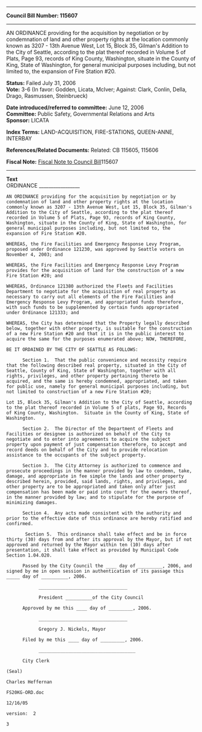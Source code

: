 * * * * *  
  
**Council Bill Number: [](#h0)[](#h2)115607**  
  
* * * * *  
  
AN ORDINANCE providing for the acquisition by negotiation or by condemnation of land and other property rights at the location commonly known as 3207 - 13th Avenue West, Lot 15, Block 35, Gilman's Addition to the City of Seattle, according to the plat thereof recorded in Volume 5 of Plats, Page 93, records of King County, Washington, situate in the County of King, State of Washington, for general municipal purposes including, but not limited to, the expansion of Fire Station \#20.  
  
**Status:** Failed July 31, 2006   
**Vote:** 3-6 (In favor: Godden, Licata, McIver; Against: Clark, Conlin, Della, Drago, Rasmussen, Steinbrueck)   
  
**Date introduced/referred to committee:** June 12, 2006   
**Committee:** Public Safety, Governmental Relations and Arts   
**Sponsor:** LICATA   
  
**Index Terms:** LAND-ACQUISITION, FIRE-STATIONS, QUEEN-ANNE, INTERBAY  
  
**References/Related Documents:** Related: CB 115605, 115606  
  
**Fiscal Note:** [Fiscal Note to Council Bill](http://clerk.seattle.gov/~public/fnote/115607.htm)[](#h1)[](#h3)115607  
  
* * * * *  
  
**Text**  
    ORDINANCE _________________  
  
    AN ORDINANCE providing for the acquisition by negotiation or by  
    condemnation of land and other property rights at the location  
    commonly known as 3207 - 13th Avenue West, Lot 15, Block 35, Gilman's  
    Addition to the City of Seattle, according to the plat thereof  
    recorded in Volume 5 of Plats, Page 93, records of King County,  
    Washington, situate in the County of King, State of Washington, for  
    general municipal purposes including, but not limited to, the  
    expansion of Fire Station #20.  
  
    WHEREAS, the Fire Facilities and Emergency Response Levy Program,  
    proposed under Ordinance 121230, was approved by Seattle voters on  
    November 4, 2003; and  
  
    WHEREAS, the Fire Facilities and Emergency Response Levy Program  
    provides for the acquisition of land for the construction of a new  
    Fire Station #20; and  
  
    WHEREAS, Ordinance 121380 authorized the Fleets and Facilities  
    Department to negotiate for the acquisition of real property as  
    necessary to carry out all elements of the Fire Facilities and  
    Emergency Response Levy Program, and appropriated funds therefore,  
    with such funds to be supplemented by certain funds appropriated  
    under Ordinance 121333; and  
  
    WHEREAS, the City has determined that the Property legally described  
    below, together with other property, is suitable for the construction  
    of a new Fire Station #20 and that it is in the public interest to  
    acquire the same for the purposes enumerated above; NOW, THEREFORE,  
  
    BE IT ORDAINED BY THE CITY OF SEATTLE AS FOLLOWS:  
  
          Section 1.  That the public convenience and necessity require  
    that the following described real property, situated in the City of  
    Seattle, County of King, State of Washington, together with all  
    rights, privileges, and other property pertaining thereto be  
    acquired, and the same is hereby condemned, appropriated, and taken  
    for public use, namely for general municipal purposes including, but  
    not limited to construction of a new Fire Station #20;  
  
    Lot 15, Block 35, Gilman's Addition to the City of Seattle, according  
    to the plat thereof recorded in Volume 5 of plats, Page 93, Records  
    of King County, Washington.  Situate in the County of King, State of  
    Washington.  
  
          Section 2.  The Director of the Department of Fleets and  
    Facilities or designee is authorized on behalf of the City to  
    negotiate and to enter into agreements to acquire the subject  
    property upon payment of just compensation therefore, to accept and  
    record deeds on behalf of the City and to provide relocation  
    assistance to the occupants of the subject property.  
  
          Section 3.  The City Attorney is authorized to commence and  
    prosecute proceedings in the manner provided by law to condemn, take,  
    damage, and appropriate in fee simple the lands and other property  
    described herein, provided, said lands, rights, and privileges, and  
    other property are to be appropriated and taken only after just  
    compensation has been made or paid into court for the owners thereof,  
    in the manner provided by law; and to stipulate for the purpose of  
    minimizing damages.  
  
          Section 4.  Any acts made consistent with the authority and  
    prior to the effective date of this ordinance are hereby ratified and  
    confirmed.  
  
           Section 5.  This ordinance shall take effect and be in force  
    thirty (30) days from and after its approval by the Mayor, but if not  
    approved and returned by the Mayor within ten (10) days after  
    presentation, it shall take effect as provided by Municipal Code  
    Section 1.04.020.  
  
          Passed by the City Council the ____ day of _________, 2006, and  
    signed by me in open session in authentication of its passage this  
    _____ day of __________, 2006.  
  
                _________________________________  
  
                President __________of the City Council  
  
          Approved by me this ____ day of _________, 2006.  
  
                _________________________________  
  
                Gregory J. Nickels, Mayor  
  
          Filed by me this ____ day of _________, 2006.  
  
                ____________________________________  
  
          City Clerk  
  
    (Seal)  
  
    Charles Heffernan  
  
    FS20KG-ORD.doc  
  
    12/16/05  
  
    version:  2  
  
    3  
